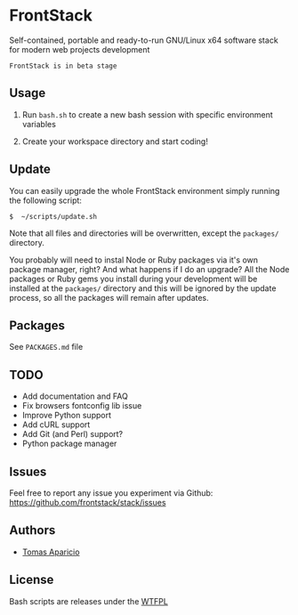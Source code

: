 # FrontStack

Self-contained, portable and ready-to-run GNU/Linux x64 software stack for modern web projects development

`FrontStack is in beta stage`

## Usage

1. Run `bash.sh` to create a new bash session with specific environment variables

2. Create your workspace directory and start coding!

## Update

You can easily upgrade the whole FrontStack environment simply running the following script:

```shell
$  ~/scripts/update.sh
```

Note that all files and directories will be overwritten, except the `packages/` directory.

You probably will need to instal Node or Ruby packages via it's own package manager, right? And what happens if I do an upgrade?
All the Node packages or Ruby gems you install during your development will be installed at the `packages/` directory and this will be ignored by the update process, so all the packages will remain after updates.

## Packages

See `PACKAGES.md` file

## TODO

- Add documentation and FAQ
- Fix browsers fontconfig lib issue
- Improve Python support
- Add cURL support
- Add Git (and Perl) support?
- Python package manager

## Issues

Feel free to report any issue you experiment via Github:
https://github.com/frontstack/stack/issues

## Authors

- [Tomas Aparicio](https://github.com/h2non)

## License

Bash scripts are releases under the [WTFPL](http://www.wtfpl.net/txt/copying/)